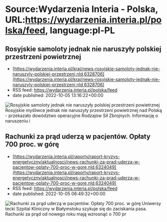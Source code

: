 # Source:Wydarzenia Interia - Polska, URL:https://wydarzenia.interia.pl/polska/feed, language:pl-PL

## Rosyjskie samoloty jednak nie naruszyły polskiej przestrzeni powietrznej
 - [https://wydarzenia.interia.pl/kraj/news-rosyjskie-samoloty-jednak-nie-naruszyly-polskiej-przestrzeni,nId,6328706](https://wydarzenia.interia.pl/kraj/news-rosyjskie-samoloty-jednak-nie-naruszyly-polskiej-przestrzeni,nId,6328706)
 - RSS feed: https://wydarzenia.interia.pl/polska/feed
 - date published: 2022-10-05 13:16:22+00:00

<p><a href="https://wydarzenia.interia.pl/kraj/news-rosyjskie-samoloty-jednak-nie-naruszyly-polskiej-przestrzeni,nId,6328706"><img align="left" alt="Rosyjskie samoloty jednak nie naruszyły polskiej przestrzeni powietrznej" src="https://i.iplsc.com/rosyjskie-samoloty-jednak-nie-naruszyly-polskiej-przestrzeni/000G5UORC5QA60JP-C321.jpg" /></a>Rosyjskie myśliwce jednak nie naruszyły przestrzeni powietrznej nad Polską - przekazało dowództwo operacyjne Rodzajów Sił Zbrojnych. Informację o naruszeniu i

## Rachunki za prąd uderzą w pacjentów. Opłaty 700 proc. w górę
 - [https://wydarzenia.interia.pl/raporty/raport-kryzys-energetyczny/aktualnosci/news-rachunki-za-prad-uderza-w-pacjentow-oplaty-700-proc-w-gore,nId,6324049](https://wydarzenia.interia.pl/raporty/raport-kryzys-energetyczny/aktualnosci/news-rachunki-za-prad-uderza-w-pacjentow-oplaty-700-proc-w-gore,nId,6324049)
 - RSS feed: https://wydarzenia.interia.pl/polska/feed
 - date published: 2022-10-05 06:49:32+00:00

<p><a href="https://wydarzenia.interia.pl/raporty/raport-kryzys-energetyczny/aktualnosci/news-rachunki-za-prad-uderza-w-pacjentow-oplaty-700-proc-w-gore,nId,6324049"><img align="left" alt="Rachunki za prąd uderzą w pacjentów. Opłaty 700 proc. w górę" src="https://i.iplsc.com/rachunki-za-prad-uderza-w-pacjentow-oplaty-700-proc-w-gore/000E12XRM7558SB6-C321.jpg" /></a>Uniwersytecki Szpital Kliniczny w Białymstoku szykuje się do zaciskania pasa. Rachunki za prąd od nowego roku mają wzrosnąć o 700 pr


